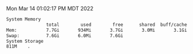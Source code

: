 Mon Mar 14 01:02:17 PM MDT 2022
```bash
System Memory
               total        used        free      shared  buff/cache   available
Mem:           7.7Gi       934Mi       3.7Gi       3.0Mi       3.1Gi       6.4Gi
Swap:          7.6Gi       6.0Mi       7.6Gi
System Storage
811M	.
```
```bash
